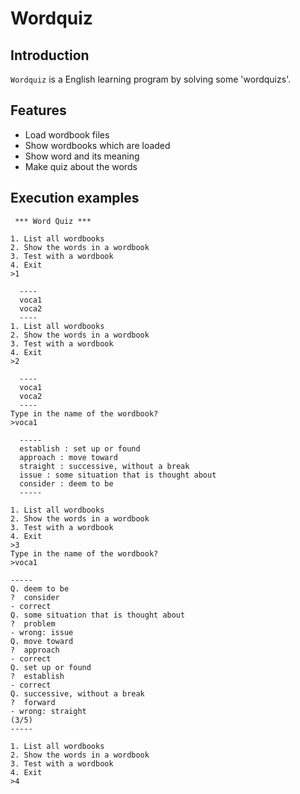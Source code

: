 # Wordquiz
## Introduction

`Wordquiz` is a English learning program by solving some 'wordquizs'.

## Features

- Load wordbook files
- Show wordbooks which are loaded
- Show word and its meaning
- Make quiz about the words

## Execution examples

```
 *** Word Quiz ***

1. List all wordbooks
2. Show the words in a wordbook
3. Test with a wordbook
4. Exit
>1

  ----
  voca1
  voca2
  ----
1. List all wordbooks
2. Show the words in a wordbook
3. Test with a wordbook
4. Exit
>2

  ----
  voca1
  voca2
  ----
Type in the name of the wordbook?
>voca1

  -----
  establish : set up or found
  approach : move toward
  straight : successive, without a break
  issue : some situation that is thought about
  consider : deem to be
  -----

1. List all wordbooks
2. Show the words in a wordbook
3. Test with a wordbook
4. Exit
>3
Type in the name of the wordbook?
>voca1

-----
Q. deem to be
?  consider
- correct
Q. some situation that is thought about
?  problem
- wrong: issue
Q. move toward
?  approach
- correct
Q. set up or found
?  establish
- correct
Q. successive, without a break
?  forward
- wrong: straight
(3/5)
-----

1. List all wordbooks
2. Show the words in a wordbook
3. Test with a wordbook
4. Exit
>4
```

